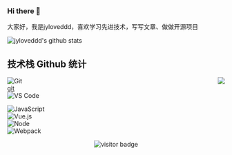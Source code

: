 ### Hi there 👋
大家好，我是jyloveddd，喜欢学习先进技术，写写文章、做做开源项目
<!--
**jyloveddd/jyloveddd** is a ✨ _special_ ✨ repository because its `README.md` (this file) appears on your GitHub profile.

Here are some ideas to get you started:

- 🔭 I’m currently working on ...
- 🌱 I’m currently learning ...
- 👯 I’m looking to collaborate on ...
- 🤔 I’m looking for help with ...
- 💬 Ask me about ...
- 📫 How to reach me: ...
- 😄 Pronouns: ...
- ⚡ Fun fact: ...
-->
![jyloveddd's github stats](https://github-readme-stats.vercel.app/api?username=jyloveddd&show_icons=true&theme=radical)

## 技术栈 Github 统计
<img align="right" src="https://github-readme-stats.vercel.app/api?username=jyloveddd&show_icons=true">

![Git](https://img.shields.io/badge/-Git-%23F05032?style=for-the-badge&logo=git&logoColor=%23ffffff)
</br>
<a href="http://www.git-scm.com.cn/">git</a>
</br>
![VS Code](https://img.shields.io/badge/-VSCode-%23007ACC?style=for-the-badge&logo=visual-studio-code)
</br>

![JavaScript](https://img.shields.io/badge/-JavaScript-%23F7DF1C?style=for-the-badge&logo=javascript&logoColor=000000&labelColor=%23F7DF1C&color=%23FFCE5A)</br>
![Vue.js](https://img.shields.io/badge/-Vue.js-%232c3e50?style=for-the-badge&logo=Vue.js)</br>
![Node](https://img.shields.io/badge/-NodeJS-%23F05032?style=for-the-badge&logo=Node.js&logoColor=%23ffffff)</br>
![Webpack](https://img.shields.io/badge/-Webpack-%232C3A42?style=for-the-badge&logo=webpack)



<!-- 访客 -->
<p align="center">
  <img src="https://visitor-badge.glitch.me/badge?page_id=oogtq.captain5" alt="visitor badge"/>
</p>

